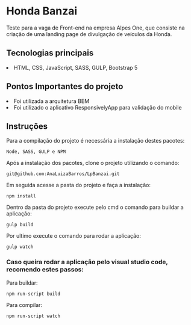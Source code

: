 # Honda Banzai 

Teste para a vaga de Front-end na empresa Alpes One, que consiste na criação de uma landing page de divulgação de veículos da Honda.


## Tecnologias principais

<li>HTML, CSS, JavaScript, SASS, GULP, Bootstrap 5</li>

## Pontos Importantes do projeto

<li>Foi utilizada a arquitetura BEM</li>
<li>Foi utilizado o aplicativo ResponsivelyApp para validação do mobile </li>

## Instruções

Para a compilação do projeto é necessária a instalação destes pacotes:

`Node, SASS, GULP e NPM`

Após a instalação dos pacotes, clone o projeto utilizando o comando:

`git@github.com:AnaLuizaBarros/LpBanzai.git`

Em seguida acesse a pasta do projeto e faça a instalação:

`npm install`

Dentro da pasta do projeto execute pelo cmd o comando para buildar a aplicação:

`gulp build`

Por ultimo execute o comando para rodar a aplicação:

`gulp watch`

### Caso queira rodar a aplicação pelo visual studio code, recomendo estes passos: 

Para buildar:

`npm run-script build`

Para compilar:

`npm run-script watch`
